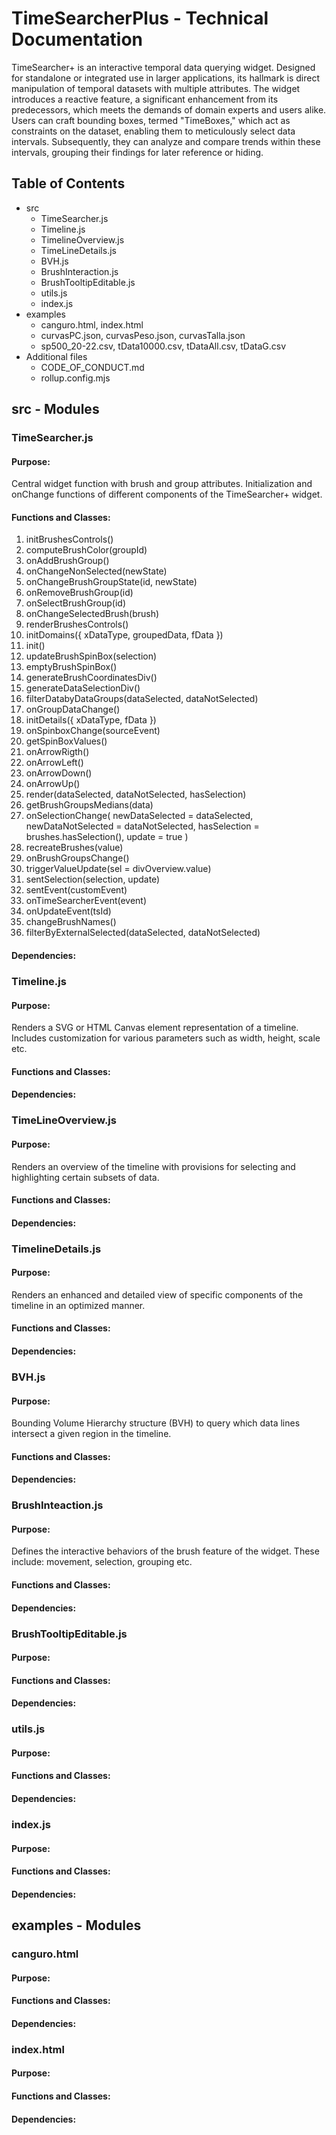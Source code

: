 # TimeSearcherPlus - Technical Documentation
TimeSearcher+ is an interactive temporal data querying widget. Designed for standalone or integrated use in larger applications, its hallmark is direct manipulation of temporal datasets with multiple attributes. The widget introduces a reactive feature, a significant enhancement from its predecessors, which meets the demands of domain experts and users alike. Users can craft bounding boxes, termed "TimeBoxes," which act as constraints on the dataset, enabling them to meticulously select data intervals. Subsequently, they can analyze and compare trends within these intervals, grouping their findings for later reference or hiding.

## Table of Contents
- src
  - TimeSearcher.js
  - Timeline.js
  - TimelineOverview.js
  - TimeLineDetails.js
  - BVH.js 
  - BrushInteraction.js 
  - BrushTooltipEditable.js
  - utils.js
  - index.js
- examples
  - canguro.html, index.html
  - curvasPC.json, curvasPeso.json, curvasTalla.json
  - sp500_20-22.csv, tData10000.csv, tDataAll.csv, tDataG.csv
- Additional files
  - CODE_OF_CONDUCT.md
  - rollup.config.mjs
## src - Modules
### TimeSearcher.js
#### Purpose:
Central widget function with brush and group attributes. Initialization and onChange functions of different components of the TimeSearcher+ widget.
#### Functions and Classes:
1. initBrushesControls()
2. computeBrushColor(groupId)
3. onAddBrushGroup()
4. onChangeNonSelected(newState)
5. onChangeBrushGroupState(id, newState)
6. onRemoveBrushGroup(id)
7. onSelectBrushGroup(id)
8. onChangeSelectedBrush(brush)
9. renderBrushesControls()
10. initDomains({ xDataType, groupedData, fData })
11. init()
12. updateBrushSpinBox(selection)
13. emptyBrushSpinBox()
14. generateBrushCoordinatesDiv()
15. generateDataSelectionDiv()
16. filterDatabyDataGroups(dataSelected, dataNotSelected)
17. onGroupDataChange()
18. initDetails({ xDataType, fData })
19. onSpinboxChange(sourceEvent)
20. getSpinBoxValues()
21. onArrowRigth()
22. onArrowLeft()
23. onArrowDown()
24. onArrowUp()
25. render(dataSelected, dataNotSelected, hasSelection)
26. getBrushGroupsMedians(data)
27. onSelectionChange(
    newDataSelected = dataSelected,
    newDataNotSelected = dataNotSelected,
    hasSelection = brushes.hasSelection(),
    update = true
  )
28. recreateBrushes(value)
29. onBrushGroupsChange()
30. triggerValueUpdate(sel = divOverview.value)
31. sentSelection(selection, update)
32. sentEvent(customEvent)
33. onTimeSearcherEvent(event)
34. onUpdateEvent(tsId)
35. changeBrushNames()
36. filterByExternalSelected(dataSelected, dataNotSelected)


#### Dependencies:

### Timeline.js
#### Purpose:
Renders a SVG or HTML Canvas element representation of a timeline. Includes customization for various parameters such as width, height, scale etc.
#### Functions and Classes:
#### Dependencies:

### TimeLineOverview.js
#### Purpose:
Renders an overview of the timeline with provisions for selecting and highlighting certain subsets of data.
#### Functions and Classes:
#### Dependencies:
### TimelineDetails.js
#### Purpose:
Renders an enhanced and detailed view of specific components of the timeline in an optimized manner.
#### Functions and Classes:
#### Dependencies:
### BVH.js
#### Purpose:
Bounding Volume Hierarchy structure (BVH) to query which data lines intersect a given region in the timeline.
#### Functions and Classes:
#### Dependencies:
### BrushInteaction.js
#### Purpose:
Defines the interactive behaviors of the brush feature of the widget. These include: movement, selection, grouping etc.
#### Functions and Classes:
#### Dependencies:
### BrushTooltipEditable.js
#### Purpose:
#### Functions and Classes:
#### Dependencies:
### utils.js
#### Purpose:
#### Functions and Classes:
#### Dependencies:
### index.js
#### Purpose:
#### Functions and Classes:
#### Dependencies:


## examples - Modules
### canguro.html
#### Purpose:
#### Functions and Classes:
#### Dependencies:
### index.html
#### Purpose:
#### Functions and Classes:
#### Dependencies:

